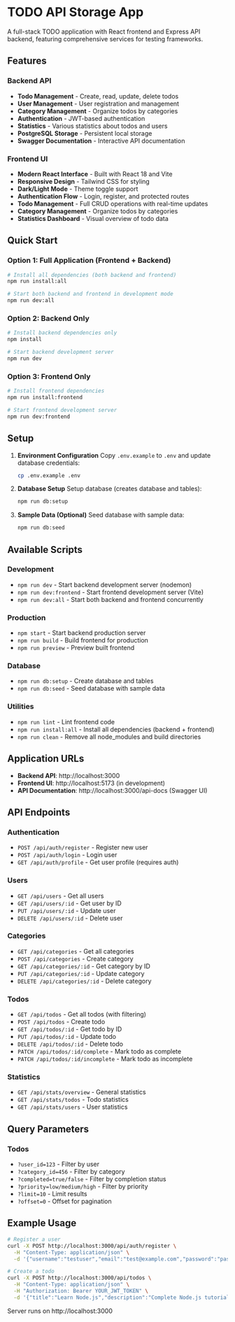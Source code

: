 # TODO API Storage App

A full-stack TODO application with React frontend and Express API backend, featuring comprehensive services for testing frameworks.

## Features

### Backend API
- **Todo Management** - Create, read, update, delete todos
- **User Management** - User registration and management  
- **Category Management** - Organize todos by categories
- **Authentication** - JWT-based authentication
- **Statistics** - Various statistics about todos and users
- **PostgreSQL Storage** - Persistent local storage
- **Swagger Documentation** - Interactive API documentation

### Frontend UI
- **Modern React Interface** - Built with React 18 and Vite
- **Responsive Design** - Tailwind CSS for styling
- **Dark/Light Mode** - Theme toggle support
- **Authentication Flow** - Login, register, and protected routes
- **Todo Management** - Full CRUD operations with real-time updates
- **Category Management** - Organize todos by categories
- **Statistics Dashboard** - Visual overview of todo data

## Quick Start

### Option 1: Full Application (Frontend + Backend)
```bash
# Install all dependencies (both backend and frontend)
npm run install:all

# Start both backend and frontend in development mode
npm run dev:all
```

### Option 2: Backend Only
```bash
# Install backend dependencies only
npm install

# Start backend development server
npm run dev
```

### Option 3: Frontend Only
```bash
# Install frontend dependencies
npm run install:frontend

# Start frontend development server
npm run dev:frontend
```

## Setup

1. **Environment Configuration**
   Copy `.env.example` to `.env` and update database credentials:
   ```bash
   cp .env.example .env
   ```

2. **Database Setup**
   Setup database (creates database and tables):
   ```bash
   npm run db:setup
   ```

3. **Sample Data (Optional)**
   Seed database with sample data:
   ```bash
   npm run db:seed
   ```

## Available Scripts

### Development
- `npm run dev` - Start backend development server (nodemon)
- `npm run dev:frontend` - Start frontend development server (Vite)
- `npm run dev:all` - Start both backend and frontend concurrently

### Production
- `npm start` - Start backend production server
- `npm run build` - Build frontend for production
- `npm run preview` - Preview built frontend

### Database
- `npm run db:setup` - Create database and tables
- `npm run db:seed` - Seed database with sample data

### Utilities
- `npm run lint` - Lint frontend code
- `npm run install:all` - Install all dependencies (backend + frontend)
- `npm run clean` - Remove all node_modules and build directories

## Application URLs

- **Backend API**: http://localhost:3000
- **Frontend UI**: http://localhost:5173 (in development)
- **API Documentation**: http://localhost:3000/api-docs (Swagger UI)

## API Endpoints

### Authentication
- `POST /api/auth/register` - Register new user
- `POST /api/auth/login` - Login user
- `GET /api/auth/profile` - Get user profile (requires auth)

### Users
- `GET /api/users` - Get all users
- `GET /api/users/:id` - Get user by ID
- `PUT /api/users/:id` - Update user
- `DELETE /api/users/:id` - Delete user

### Categories
- `GET /api/categories` - Get all categories
- `POST /api/categories` - Create category
- `GET /api/categories/:id` - Get category by ID
- `PUT /api/categories/:id` - Update category
- `DELETE /api/categories/:id` - Delete category

### Todos
- `GET /api/todos` - Get all todos (with filtering)
- `POST /api/todos` - Create todo
- `GET /api/todos/:id` - Get todo by ID
- `PUT /api/todos/:id` - Update todo
- `DELETE /api/todos/:id` - Delete todo
- `PATCH /api/todos/:id/complete` - Mark todo as complete
- `PATCH /api/todos/:id/incomplete` - Mark todo as incomplete

### Statistics
- `GET /api/stats/overview` - General statistics
- `GET /api/stats/todos` - Todo statistics
- `GET /api/stats/users` - User statistics

## Query Parameters

### Todos
- `?user_id=123` - Filter by user
- `?category_id=456` - Filter by category
- `?completed=true/false` - Filter by completion status
- `?priority=low/medium/high` - Filter by priority
- `?limit=10` - Limit results
- `?offset=0` - Offset for pagination

## Example Usage

```bash
# Register a user
curl -X POST http://localhost:3000/api/auth/register \
  -H "Content-Type: application/json" \
  -d '{"username":"testuser","email":"test@example.com","password":"password123"}'

# Create a todo
curl -X POST http://localhost:3000/api/todos \
  -H "Content-Type: application/json" \
  -H "Authorization: Bearer YOUR_JWT_TOKEN" \
  -d '{"title":"Learn Node.js","description":"Complete Node.js tutorial","priority":"high"}'
```

Server runs on http://localhost:3000
